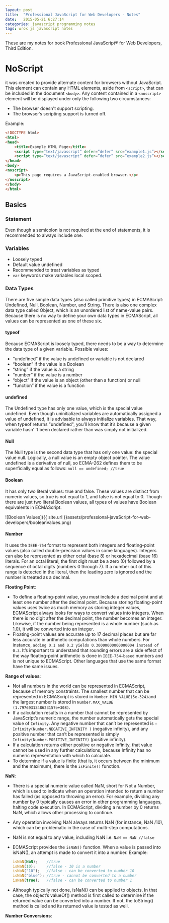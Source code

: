 ```yaml
---
layout: post
title:  "Professional JavaScript for Web Developers - Notes"
date:   2015-05-21 6:27:14
categories: javascript programming notes
tags: wrox js javascript notes
---
```


These are my notes for book Professional JavaScript® for Web Developers, Third Edition.

# NoScript
it was created to provide alternate content for browsers without JavaScript. This element can contain any HTML elements, aside from `<script>`, that can be included in the document `<body>`. Any content contained in a `<noscript>` element will be displayed under only the following two circumstances:
- The browser doesn't support scripting.
- The browser’s scripting support is turned off.

Example:

```html
<!DOCTYPE html>
<html>
<head>
    <title>Example HTML Page</title>
    <script type=”text/javascript” defer=”defer” src=”example1.js”></script>
    <script type=”text/javascript” defer=”defer” src=”example2.js”></script>
</head>
<body>
<noscript>
    <p>This page requires a JavaScript-enabled browser.</p>
</noscript>
</body>
</html>
```

## Basics

### Statement
Even though a semicolon is not required at the end of statements, it is recommended to always include one.

### Variables

- Loosely typed
- Default value undefined
- Recommended to treat variables as typed
- `var` keywords make variables local scoped.

### Data Types
There are five simple data types (also called primitive types) in ECMAScript: Undefined, Null, Boolean, Number, and String. There is also one complex data type called Object, which is an unordered list of name-value pairs. Because there is no way to define your own data types in ECMAScript, all values can be represented as one of these six.

#### typeof
Because ECMAScript is loosely typed, there needs to be a way to determine the data type of a given variable. Possible values:

- “undefined” if the value is undefined or variable is not declared
- “boolean” if the value is a Boolean
- “string” if the value is a string
- “number” if the value is a number
- “object” if the value is an object (other than a function) or null
- “function” if the value is a function

#### undefined
The Undefined type has only one value, which is the special value undefined. Even though uninitialized variables are automatically assigned a value of undefined, it is advisable to always initialize variables. That way, when typeof returns "undefined", you’ll know that it’s because a given variable hasn'’'t been declared rather than was simply not initialized.

#### Null
The Null type is the second data type that has only one value: the special value null. Logically, a null value is an empty object pointer. The value undefined is a derivative of null, so ECMA-262 defines them to be superficially equal as follows: `null == undefined; //true`

#### Boolean
It has only two literal values: true and false. These values are distinct from numeric values, so true is not equal to 1, and false is not equal to 0. Though there are just two literal Boolean values, all types of values have Boolean equivalents in ECMAScript.

![Boolean Values]({{ site.url }}assets/professional-javaScript-for-web-developers/booleanValues.png)

#### Number
It uses the `IEEE-754` format to represent both integers and floating-point values (also called double-precision values in some languages). Integers can also be represented as either octal (base 8) or hexadecimal (base 16) literals. For an octal literal, the first digit must be a zero (0) followed by a sequence of octal digits (numbers 0 through 7). If a number out of this range is detected in the literal, then the leading zero is ignored and the number is treated as a decimal.

**Floating Point**:

- To define a floating-point value, you must include a decimal point and at least one number after the decimal point. Because storing floating-point values uses twice as much memory as storing integer values, ECMAScript always looks for ways to convert values into integers. When there is no digit after the decimal point, the number becomes an integer. Likewise, if the number being represented is a whole number (such as 1.0), it will be converted into an integer.
- Floating-point values are accurate up to 17 decimal places but are far less accurate in arithmetic computations than whole numbers. For instance, `adding 0.1 and 0.2 yields 0.30000000000000004 instead of 0.3`. It’s important to understand that rounding errors are a side effect of the way floating-point arithmetic is done in `IEEE-754–based` numbers and is not unique to ECMAScript. Other languages that use the same format have the same issues.

**Range of values**:

- Not all numbers in the world can be represented in ECMAScript, because of memory constraints. The smallest number that can be represented in ECMAScript is stored in `Number.MIN_VALUE(5e-324)`and the largest number is stored in `Number.MAX_VALUE (1.7976931348623157e+308)`.
- If a calculation results in a number that cannot be represented by JavaScript’s numeric range, the number automatically gets the special value of `Infinity`. Any negative number that can’t be represented is `–Infinity(Number.NEGATIVE_INFINITY )` (negative infinity), and any positive number that can’t be represented is simply `Infinity(Number.POSITIVE_INFINITY)` (positive infinity).
- If a calculation returns either positive or negative Infinity, that value cannot be used in any further calculations, because Infinity has no numeric representation with which to calculate.
- To determine if a value is finite (that is, it occurs between the minimum and the maximum), there is the `isFinite()` function.

**NaN**:

- There is a special numeric value called NaN, short for Not a Number, which is used to indicate when an operation intended to return a number has failed (as opposed to throwing an error). For example, dividing any number by 0 typically causes an error in other programming languages, halting code execution. In ECMAScript, dividing a number by 0 returns NaN, which allows other processing to continue.
- Any operation involving NaN always returns NaN (for instance, NaN /10), which can be problematic in the case of multi-step computations.
- NaN is not equal to any value, including NaN i.e. `NaN == NaN //false`
- ECMAScript provides the `isNaN()` function. When a value is passed into isNaN(), an attempt is made to convert it into a number. Example:

    ```javascript
    isNaN(NaN);    //true
    isNaN(10);     //false - 10 is a number
    isNaN("10");   //false - can be converted to number 10
    isNaN("blue"); //true - cannot be converted to a number
    isNaN(true);   //false - can be converted to number 1
    ```
- Although typically not done, isNaN() can be applied to objects. In that case, the object’s valueOf() method is first called to determine if the returned value can be converted into a number. If not, the toString() method is called and its returned value is tested as well.

**Number Conversions**:

